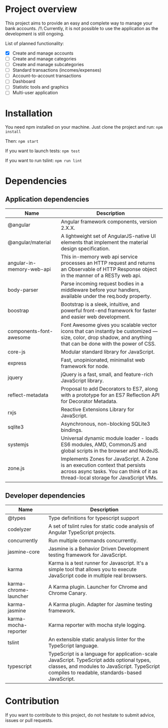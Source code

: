 # Project overview

This project aims to provide an easy and complete way to manage your bank accounts.
/!\ Currently, it is not possible to use the application as the development is still ongoing.

List of planned functionality:
- [x] Create and manage accounts
- [ ] Create and manage categories
- [ ] Create and manage subcategories
- [ ] Standard transactions (incomes/expenses)
- [ ] Account-to-account transactions
- [ ] Dashboard
- [ ] Statistic tools and graphics
- [ ] Multi-user application

# Installation

You need npm installed on your machine. Just clone the project and run:
```npm install```

Then:
```npm start```

If you want to launch tests:
```npm test```

If you want to run tslint:
```npm run lint```

# Dependencies

## Application dependencies

Name | Description
------------ | -------------
@angular | Angular framework components, version 2.X.X.
@angular/material | A lightweight set of AngularJS-native UI elements that implement the material design specification.
angular-in-memory-web-api | This in-memory web api service processes an HTTP request and returns an Observable of HTTP Response object in the manner of a RESTy web api.
body-parser | Parse incoming request bodies in a middleware before your handlers, available under the req.body property.
boostrap | Bootstrap is a sleek, intuitive, and powerful front-end framework for faster and easier web development.
components-font-awesome |  Font Awesome gives you scalable vector icons that can instantly be customized — size, color, drop shadow, and anything that can be done with the power of CSS.
core-js | Modular standard library for JavaScript.
express | Fast, unopinionated, minimalist web framework for node.
jquery | jQuery is a fast, small, and feature-rich JavaScript library.
reflect-metadata | Proposal to add Decorators to ES7, along with a prototype for an ES7 Reflection API for Decorator Metadata.
rxjs | Reactive Extensions Library for JavaScript. 
sqlite3 | Asynchronous, non-blocking SQLite3 bindings.
systemjs | Universal dynamic module loader - loads ES6 modules, AMD, CommonJS and global scripts in the browser and NodeJS.
zone.js | Implements Zones for JavaScript. A Zone is an execution context that persists across async tasks. You can think of it as thread-local storage for JavaScript VMs.

## Developer dependencies

Name | Description
------------ | -------------
@types | Type definitions for typescript support
codelyzer | A set of tslint rules for static code analysis of Angular TypeScript projects.
concurrently | Run multiple commands concurrently.
jasmine-core | Jasmine is a Behavior Driven Development testing framework for JavaScript.
karma | Karma is a test runner for Javascript. It's a simple tool that allows you to execute JavaScript code in multiple real browsers.
karma-chrome-launcher | A Karma plugin. Launcher for Chrome and Chrome Canary.
karma-jasmine | A Karma plugin. Adapter for Jasmine testing framework.
karma-mocha-reporter | Karma reporter with mocha style logging.
tslint | An extensible static analysis linter for the TypeScript language.
typescript | TypeScript is a language for application-scale JavaScript. TypeScript adds optional types, classes, and modules to JavaScript. TypeScript compiles to readable, standards-based JavaScript. 

# Contribution

If you want to contribute to this project, do not hesitate to submit advice, issues or pull requests.